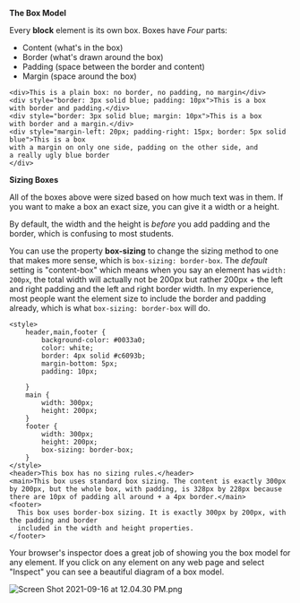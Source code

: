 **The Box Model**

Every **block** element is its own box. Boxes have *Four* parts:

* Content (what's in the box)
* Border (what's drawn around the box)
* Padding (space between the border and content)
* Margin (space around the box)

```html.run
<div>This is a plain box: no border, no padding, no margin</div>
<div style="border: 3px solid blue; padding: 10px">This is a box
with border and padding.</div>
<div style="border: 3px solid blue; margin: 10px">This is a box
with border and a margin.</div>
<div style="margin-left: 20px; padding-right: 15px; border: 5px solid blue">This is a box
with a margin on only one side, padding on the other side, and 
a really ugly blue border
</div>
```

**Sizing Boxes**

All of the boxes above were sized based on how much text was in them. If you want to make a box an exact size, you can give it a width or a height.

By default, the width and the height is *before* you add padding and the border, which is confusing to most students.

You can use the property **box-sizing** to change the sizing method to one that makes more sense, which is `box-sizing: border-box`. The *default* setting is "content-box" which means when you say an element has `width: 200px`, the total width will actually not be 200px but rather 200px + the left and right padding and the left and right border width. In my experience, most people want the element size to include the border and padding already, which is what `box-sizing: border-box` will do.

```html.run
<style>
    header,main,footer {
        background-color: #0033a0;
        color: white;
        border: 4px solid #c6093b;
        margin-bottom: 5px;
        padding: 10px;

    }
    main {
        width: 300px;
        height: 200px;
    }
    footer {
        width: 300px;
        height: 200px;
        box-sizing: border-box;
    }
</style>
<header>This box has no sizing rules.</header>
<main>This box uses standard box sizing. The content is exactly 300px by 200px, but the whole box, with padding, is 328px by 228px because there are 10px of padding all around + a 4px border.</main>
<footer>
  This box uses border-box sizing. It is exactly 300px by 200px, with the padding and border
  included in the width and height properties.
</footer>
```






Your browser's inspector does a great job of showing you the box model
for any element. If you click on any element on any web page and select "Inspect" you can see a beautiful diagram of a box model.

![Screen Shot 2021-09-16 at 12.04.30 PM.png](/api/files/61436b1f6525133c4577ee29/screen-shot-2021-09-16-at-12-04-30-pm.png "Screen Shot 2021-09-16 at 12.04.30 PM.png")